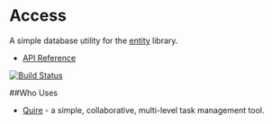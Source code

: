 # Access

A simple database utility for the [entity](https://github.com/rikulo/entity) library.

* [API Reference](http://www.dartdocs.org/documentation/access/0.6.4)

[![Build Status](https://drone.io/github.com/rikulo/access/status.png)](https://drone.io/github.com/rikulo/access/latest)

##Who Uses

* [Quire](https://quire.io) - a simple, collaborative, multi-level task management tool.
